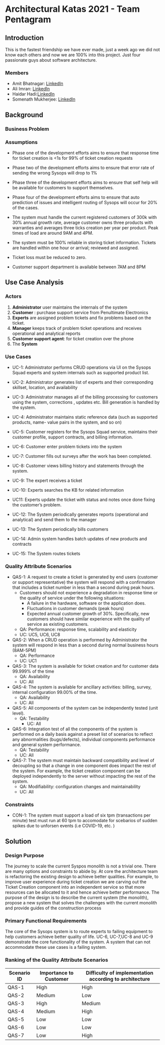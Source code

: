 

# Architectural Katas 2021 - Team Pentagram
## Introduction
This is the fastest friendship we have ever made, just a week ago we did not know each others and now we are 100% into this project. Just four passionate guys about software architecture.
### Members
- Amit Bhatnagar: [LinkedIn](https://www.linkedin.com/in/b-amit/)
- Ali Imran: [LinkedIn](https://www.linkedin.com/in/aliimran-ibm/)
- Haidar Hadi:[LinkedIn](https://www.linkedin.com/in/haidar/)
- Somenath Mukherjee: [LinkedIn](https://www.linkedin.com/in/somenathmukherjee/)


## Background

### Business Problem
### Assumptions

-   Phase one of the development efforts aims to ensure that response time for ticket creation is <1s for 99% of ticket creation requests
    
-   Phase two of the development efforts aims to ensure that error rate of sending the wrong Sysops will drop to 1%
    
-   Phase three of the development efforts aims to ensure that self help will be available for customers to support themselves.
    
-   Phase four of the development efforts aims to ensure that auto prediction of issues and intelligent routing of Sysops will occur for 20% of the cases.
    
-   The system must handle the current registered customers of 300k with 30% annual growth rate, average customer owns three products with warranties and averages three ticks creation per year per product. Peak times of load are around 9AM and 4PM.
    
-   The system must be 100% reliable in storing ticket information. Tickets are handled within one hour or arrival; reviewed and assigned.
    
-   Ticket loss must be reduced to zero.
    
-   Customer support department is available between 7AM and 8PM

## Use Case Analysis

### Actors

1.  **Administrator** user maintains the internals of the system
1.  **Customer** : purchase support service from Penultimate Electronics   
1.  **Experts** are assigned problem tickets and fix problems based on the ticket.
1.  **Manager** keeps track of problem ticket operations and receives operational and analytical reports    
1.  **Customer support agent**: for ticket creation over the phone
1.  The **System**
  
### Use Cases 
-   UC-1: Administrator performs CRUD operations via UI on the Sysops Squad experts and system internals such as supported product list.

-   UC-2: Administrator generates list of experts and their corresponding skillset, location, and availability
   
-   UC-3: Administrator manages all of the billing processing for customers using the system, corrections , updates etc. Bill generation is handled by the system.
   
-   UC-4: Administrator maintains static reference data (such as supported products, name- value pairs in the system, and so on)
    
-   UC-5: Customer registers for the Sysops Squad service, maintains their customer profile, support contracts, and billing information.
    
-   UC-6: Customer enter problem tickets into the system
    
-   UC-7: Customer fills out surveys after the work has been completed.
    
-   UC-8: Customer views billing history and statements through the system.
    
-   UC-9: The expert receives a ticket
    
-   UC-10: Experts searches the KB for related information
    
-   UC11: Experts update the ticket with status and notes once done fixing the customer’s problem.
    
-   UC-12: The System periodically generates reports (operational and analytical) and send them to the manager
    
-   UC-13: The System periodically bills customers
    
-   UC-14: Admin system handles batch updates of new products and contracts
    
-   UC-15: The System routes tickets   
   
### Quality Attribute Scenarios

- QAS-1: A request to create a ticket is generated by end users (customer or support representative) the system will respond with a confirmation that includes a ticket number in less than a second during peak hours. 
	- Customers should not experience a degradation in response time or the quality of service under the following situations:
		- A failure in the hardware, software or the application does.
		- Fluctuations in customer demands (peak hours)
		- Expected annual customer growth of 30%. Specifically, new customers should have similar experience with the quality of service as existing customers.
	- QA: Performance: response time, scalability and elasticity
	- UC: UC5, UC6, UC8
-   QAS-2: When a CRUD operation is performed by Administrator the system will respond in less than a second during normal business hours (8AM-5PM)
	- QA: Performance
	- UC: UC1
-   QAS-3: The system is available for ticket creation and for customer data 99.999% of the time
	- QA: Availability
	- UC: All
-   QAS-4: The system is available for ancillary activities: billing, survey, internal configuration 99.00% of the time.
	- QA: Availability
	- UC: All
-   QAS-5: All components of the system can be independently tested (unit level).
	- QA: Testability
    	- UC: All
-   QAS-6: Integration test of all the components of the system is performed on a daily basis against a preset list of scenarios to reflect any abnormalities (bugs/defects), individual components performance and general system performance.
	- QA: Testability
	- UC: All
-   QAS-7: The system must maintain backward compatibility and level of decoupling so that a change in one component does impact the rest of the system. For example, the ticket creation component can be deployed independently to the server without impacting the rest of the system.
	- QA: Modifiability: configuration changes and maintainability
	- UC: All
  

### Constraints

-   CON-1: The system must support a load of six tpm (transactions per minute) test must run at 60 tpm to accomodate for scebarios of sudden spikes due to unforsen events (i.e COVID-19, etc. ) 

## Solution
### Design Purpose

The journey to scale the current Syspos monolith is not a trivial one. There are many options and constraints to abide by. At core the architecture team is refactoring the existing design to achieve better qualities. For example, to improve user experience during ticket creation we are carving out the Ticket Creation component into an independent service so that more resources can be allocated to it and hence achieve better performance. The purpose of the design is to describe the current system (the monolith), propose a new system that solves the challenges with the current monolith and provide guides of the construction process

### Primary Functional Requirements
The core of the Sysops system is to route experts to failing equipment to help customers achieve better quality of life. UC-6, UC-7,UC-8 and UC-9 demonstrate the core functionality of the system. A system that can not accommodate these use cases is a failing system.     

### Ranking of the Quality Attribute Scenarios

Scenario ID | Importance to Customer| Difficulty of implementation according to architecture
------------| ----------------------|--------------------------------------------------------
QAS-1 | High | High
QAS-2 | Medium | Low
QAS-3 | High | Medium
QAS-4 | Medium | High
QAS-5 | Low | Low
QAS-6 | Low | Low
QAS-7 | Low | High


